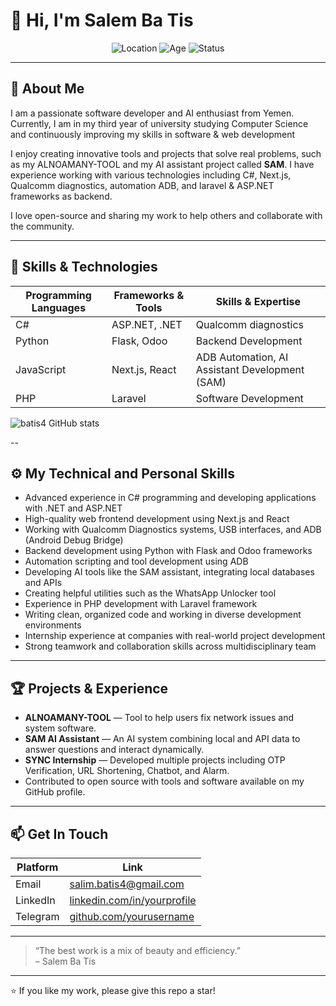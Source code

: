 # 👋 Hi, I'm Salem Ba Tis

<div align="center">
  <img src="https://img.shields.io/badge/Location-Yemen-red" alt="Location" />
  <img src="https://img.shields.io/badge/Age-20-blue" alt="Age" />
  <img src="https://img.shields.io/badge/Status-Active-green" alt="Status" />
</div>

---

## 🚀 About Me

I am a passionate software developer and AI enthusiast from Yemen. Currently, I am in my third year of university studying Computer Science and continuously improving my skills in software & web development

I enjoy creating innovative tools and projects that solve real problems, such as my ALNOAMANY-TOOL and my AI assistant project called **SAM**. I have experience working with various technologies including C#, Next.js, Qualcomm diagnostics, automation ADB, and laravel & ASP.NET frameworks as backend.

I love open-source and sharing my work to help others and collaborate with the community.

---

## 🔧 Skills & Technologies

| Programming Languages | Frameworks & Tools            | Skills & Expertise                          |
|----------------------|------------------------------|---------------------------------------------|
| C#                   | ASP.NET, .NET                 | Qualcomm diagnostics                         |
| Python               | Flask, Odoo                  | Backend Development                         |
| JavaScript           | Next.js, React               | ADB Automation, AI Assistant Development (SAM) |
| PHP                  | Laravel                      | Software Development                        |



![batis4 GitHub stats](https://github-readme-stats.vercel.app/api?username=batis4&show_icons=true&theme=radical)

--

## ⚙️ My Technical and Personal Skills

- Advanced experience in C# programming and developing applications with .NET and ASP.NET  
- High-quality web frontend development using Next.js and React  
- Working with Qualcomm Diagnostics systems, USB interfaces, and ADB (Android Debug Bridge)  
- Backend development using Python with Flask and Odoo frameworks  
- Automation scripting and tool development using ADB  
- Developing AI tools like the SAM assistant, integrating local databases and APIs  
- Creating helpful utilities such as the WhatsApp Unlocker tool  
- Experience in PHP development with Laravel framework  
- Writing clean, organized code and working in diverse development environments  
- Internship experience at companies with real-world project development  
- Strong teamwork and collaboration skills across multidisciplinary team


---

## 🏆 Projects & Experience

- **ALNOAMANY-TOOL** — Tool to help users fix network issues and system software.
- **SAM AI Assistant** — An AI system combining local and API data to answer questions and interact dynamically.  
- **SYNC Internship** — Developed multiple projects including OTP Verification, URL Shortening, Chatbot, and Alarm.  
- Contributed to open source with tools and software available on my GitHub profile.  

---

## 📫 Get In Touch

| Platform  | Link                                                  |
|-----------|-------------------------------------------------------|
| Email     | salim.batis4@gmail.com                                |
| LinkedIn  | [linkedin.com/in/yourprofile](https://www.linkedin.com/in/salem-ba-tis-026a80274/) |
| Telegram    | [github.com/yourusername](https://t.me/real_salim)         |

---

> “The best work is a mix of beauty and efficiency.”  
> – Salem Ba Tis

---

⭐️ If you like my work, please give this repo a star!

